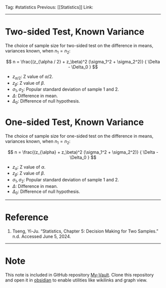 Tag: #statistics 
Previous: [[Statistics]]
Link: 

---

# Two-sided Test, Known Variance

The choice of sample size for two-sided test on the difference in means, variances known, when $n_1 = n_2$:

$$
n = \frac{(z_{\alpha / 2} + z_\beta)^2 (\sigma_1^2 + \sigma_2^2)}
{
	\Delta - \Delta_0
}
$$

- $z_{\alpha / 2}$: Z value of $\alpha / 2$.
- $z_\beta$: Z value of $\beta$.
- $\sigma_1, \sigma_2$: Popular standard deviation of sample 1 and 2.
- $\Delta$: Difference in mean.
- $\Delta_0$: Difference of null hypothesis.

# One-sided Test, Known Variance

The choice of sample size for one-sided test on the difference in means, variances known, when $n_1 = n_2$:

$$
n = \frac{(z_{\alpha} + z_\beta)^2 (\sigma_1^2 + \sigma_2^2)}
{
	\Delta - \Delta_0
}
$$

- $z_{\alpha}$: Z value of $\alpha$.
- $z_\beta$: Z value of $\beta$.
- $\sigma_1, \sigma_2$: Popular standard deviation of sample 1 and 2.
- $\Delta$: Difference in mean.
- $\Delta_0$: Difference of null hypothesis.

---

# Reference

1. Tseng, Yi-Ju. “Statistics, Chapter 5: Decision Making for Two Samples.” n.d. Accessed June 5, 2024.

---

# Note

This note is included in GitHub repository [My-Vault](https://github.com/LittleD3092/My-Vault.git). Clone this repository and open it in [obsidian](https://obsidian.md/) to enable utilities like wikilinks and graph view.